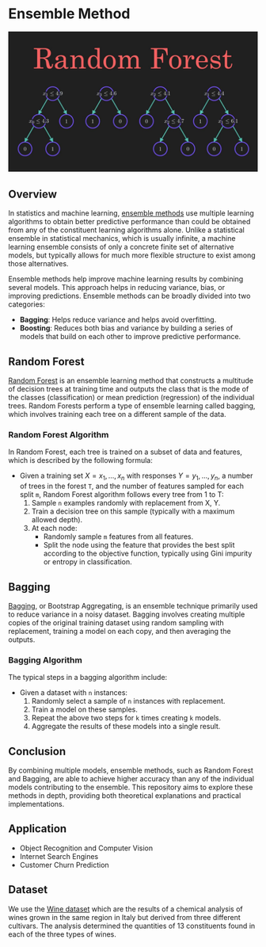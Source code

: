 # Ensemble Method

![rf](https://github.com/Naiwen1997/IDNE-577-Machine-Learning/blob/master/Images/random_forest.jpg)

## Overview
In statistics and machine learning, [ensemble methods](https://en.wikipedia.org/wiki/Ensemble_learning) use multiple learning algorithms to obtain better predictive performance than could be obtained from any of the constituent learning algorithms alone. Unlike a statistical ensemble in statistical mechanics, which is usually infinite, a machine learning ensemble consists of only a concrete finite set of alternative models, but typically allows for much more flexible structure to exist among those alternatives. 

Ensemble methods help improve machine learning results by combining several models. This approach helps in reducing variance, bias, or improving predictions. Ensemble methods can be broadly divided into two categories:
- **Bagging**: Helps reduce variance and helps avoid overfitting.
- **Boosting**: Reduces both bias and variance by building a series of models that build on each other to improve predictive performance.

## Random Forest

[Random Forest](https://en.wikipedia.org/wiki/Random_forest) is an ensemble learning method that constructs a multitude of decision trees at training time and outputs the class that is the mode of the classes (classification) or mean prediction (regression) of the individual trees. Random Forests perform a type of ensemble learning called bagging, which involves training each tree on a different sample of the data.

### Random Forest Algorithm

In Random Forest, each tree is trained on a subset of data and features, which is described by the following formula:
- Given a training set $X = x_1, ..., x_n$ with responses $Y = y_1, ..., y_n$, a number of trees in the forest `T`, and the number of features sampled for each split `m`, Random Forest algorithm follows every tree from 1 to T:
    1. Sample `n` examples randomly with replacement from X, Y.
    2. Train a decision tree on this sample (typically with a maximum allowed depth).
    3. At each node:
        - Randomly sample `m` features from all features.
        - Split the node using the feature that provides the best split according to the objective function, typically using Gini impurity or entropy in classification.

## Bagging

[Bagging](https://corporatefinanceinstitute.com/resources/data-science/bagging-bootstrap-aggregation/#:~:text=Bagging%20is%20used%20with%20decision,eliminates%20the%20challenge%20of%20overfitting.&text=Bagging%20in%20ensemble%20machine%20learning,to%20select%20the%20best%20prediction.), or Bootstrap Aggregating, is an ensemble technique primarily used to reduce variance in a noisy dataset. Bagging involves creating multiple copies of the original training dataset using random sampling with replacement, training a model on each copy, and then averaging the outputs.

### Bagging Algorithm

The typical steps in a bagging algorithm include:
- Given a dataset with `n` instances:
  1. Randomly select a sample of `n` instances with replacement.
  2. Train a model on these samples.
  3. Repeat the above two steps for `k` times creating `k` models.
  4. Aggregate the results of these models into a single result.

## Conclusion

By combining multiple models, ensemble methods, such as Random Forest and Bagging, are able to achieve higher accuracy than any of the individual models contributing to the ensemble. This repository aims to explore these methods in depth, providing both theoretical explanations and practical implementations.

## Application
- Object Recognition and Computer Vision
- Internet Search Engines
- Customer Churn Prediction

## Dataset
We use the [Wine dataset](https://archive.ics.uci.edu/dataset/109/wine) which  are the results of a chemical analysis of wines grown in the same region in Italy but derived from three different cultivars. The analysis determined the quantities of 13 constituents found in each of the three types of wines.